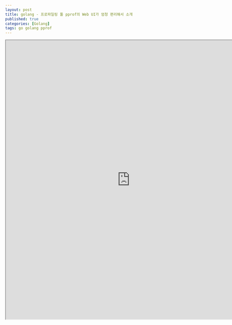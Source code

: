 ```yaml
---
layout: post
title: golang - 프로파일링 툴 pprof의 Web UI가 엄청 편리해서 소개
published: true
categories: [Golang]
tags: go golang pprof
---
```

<iframe width="800" height="900" src="https://docs.google.com/document/d/e/2PACX-1vQFrE5DWwvlx9nGD-_GnbA73ctzYM9EHCLPn_gwF1pV9QTjMl3Rp87HXRIofDP-DkI9VuUBBNr3THXb/pub?embedded=true"></iframe>    
  